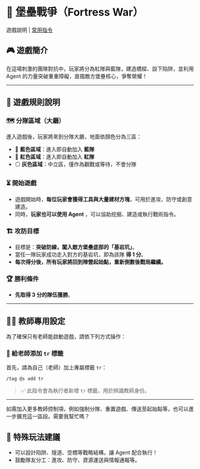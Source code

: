 # 🏰 堡壘戰爭（Fortress War）

遊戲說明 | [常用指令]()

## 🎮 遊戲簡介

在這場刺激的團隊對抗中，玩家將分為紅隊與藍隊，建造橋樑、設下陷阱，並利用 Agent 的力量突破重重障礙，直搗敵方堡壘核心，爭奪榮耀！

---

## 📌 遊戲規則說明

### 🗺 分隊區域（大廳）

進入遊戲後，玩家將來到分隊大廳，地面依顏色分為三區：

* 🔵 **藍色區域**：進入即自動加入 **藍隊**
* 🔴 **紅色區域**：進入即自動加入 **紅隊**
* ⚪ **灰色區域**：中立區，僅作為觀戰或等待，不會分隊

### ⏳ 開始遊戲

* 遊戲開始時，**每位玩家會獲得工具與大量建材方塊**，可用於進攻、防守或創意建造。
* 同時，**玩家也可以使用 Agent** ，可以協助挖掘、建造或執行戰術指令。

### 🏗 攻防目標

* 目標是：**突破防線，闖入敵方堡壘底部的「基岩坑」**。
* 當任一隊玩家成功走入對方的基岩坑，即為該隊 **得 1 分**。
* **每次得分後，所有玩家將回到陣營起始點，重新倒數後戰局繼續。**

### 🏆 勝利條件

* **先取得 3 分的隊伍獲勝**。

---

## 🧑‍🏫 教師專用設定

為了確保只有老師能啟動遊戲，請依下列方式操作：

### 🎯 給老師添加 `tr` 標籤

首先，請為自己（老師）加上專屬標籤 `tr`：

```
/tag @s add tr
```

> ✅ 此指令會為執行者新增 `tr` 標籤，用於辨識教師身份。

---

如需加入更多教師控制項，例如強制分隊、重置遊戲、傳送至起始點等，也可以進一步擴充這一區段。需要我幫忙嗎？


## 🤖 特殊玩法建議

* 可以設計陷阱、隧道、空橋等戰略結構，讓 Agent 配合執行！
* 鼓勵隊友分工：進攻、防守、資源運送與情報通報等。

